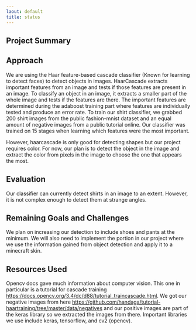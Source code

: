 ```yaml
---
laout: default
title: status
---
```


## Project Summary

## Approach
We are using the Haar feature-based cascade classifier (Known for learning to detect faces) to detect objects in images. HaarCascade extracts important features from an image and tests if those features are present in an image. To classify an object in an image, it extracts a smaller part of the whole image and tests if the features are there. The important features are determined during the adaboost training part where features are individually tested and produce an error rate. To train our shirt classifier, we grabbed 200 shirt images from the public fashion-mnist dataset and an equal amount of negative images from a public tutorial online. Our classifier was trained on 15 stages when learning which features were the most important.

However, haarcascade is only good for detecting shapes but our project requires color. For now, our plan is to detect the object in the image and extract the color from pixels in the image to choose the one that appears the most.

## Evaluation
Our classifier can currently detect shirts in an image to an extent. However, it is not complex enough to detect them at strange angles.

## Remaining Goals and Challenges
We plan on increasing our detection to include shoes and pants at the minimum. We will also need to implement the portion in our project where we use the information gained from object detection and apply it to a minecraft skin.

## Resources Used
Opencv docs gave much information about computer vision. This one in particular is a tutorial for cascade training https://docs.opencv.org/3.4/dc/d88/tutorial_traincascade.html.
We got our negative images from here https://github.com/handaga/tutorial-haartraining/tree/master/data/negatives and our positive images are part of the keras library so we extracted the images from there. Important libraries we use include keras, tensorflow, and cv2 (opencv).
